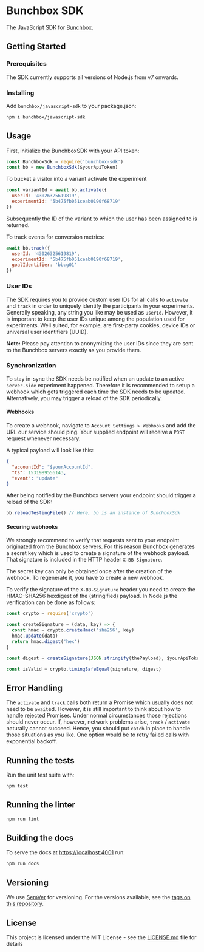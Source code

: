 # Bunchbox SDK

The JavaScript SDK for [Bunchbox](https://bunchbox.co/).

## Getting Started

### Prerequisites

The SDK currently supports all versions of Node.js from v7 onwards.

### Installing

Add `bunchbox/javascript-sdk` to your package.json:

```bash
npm i bunchbox/javascript-sdk
```

## Usage

First, initialize the BunchboxSDK with your API token:

```js
const BunchboxSdk = require('bunchbox-sdk')
const bb = new BunchboxSdk($yourApiToken)
```

To bucket a visitor into a variant activate the experiment

```js
const variantId = await bb.activate({
  userId: '43026325619819',
  experimentId: '5b475fb051ceab0190f68719'
})
```

Subsequently the ID of the variant to which the user has been assigned to is
returned.

To track events for conversion metrics:

```js
await bb.track({ 
  userId: '43026325619819', 
  experimentId: '5b475fb051ceab0190f68719', 
  goalIdentifier: 'bb:g01'
})
```

### User IDs

The SDK requires you to provide custom user IDs for all calls to `activate` and
`track` in order to uniquely identify the participants in your experiments.
Generally speaking, any string you like may be used as `userId`. However, it is
important to keep the user IDs unique among the population used for
experiments. Well suited, for example, are first-party cookies, device IDs or
universal user identifiers (UUID).

**Note:** Please pay attention to anonymizing the user IDs since they are sent
to the Bunchbox servers exactly as you provide them.

### Synchronization

To stay in-sync the SDK needs be notified when an update to an active
`server-side` experiment happened. Therefore it is recommended to setup a webhook
which gets triggered each time the SDK needs to be updated. Alternatively, you
may trigger a reload of the SDK periodically.

#### Webhooks

To create a webhook, navigate to `Account Settings > Webhooks` and add the URL
our service should ping. Your supplied endpoint will receive a `POST` request
whenever necessary.

A typical payload will look like this:

```json
{
  "accountId": "$yourAccountId",
  "ts": 1531989556143,
  "event": "update"
}
```

After being notified by the Bunchbox servers your endpoint should trigger a
reload of the SDK:

```js
bb.reloadTestingFile() // Here, bb is an instance of BunchboxSdk
```

#### Securing webhooks

We strongly recommend to verify that requests sent to your endpoint originated
from the Bunchbox servers. For this reason Bunchbox generates a secret key
which is used to create a signature of the webhook payload. That signature is
included in the HTTP header `X-BB-Signature`.

The secret key can only be obtained once after the creation of the webhook. To
regenerate it, you have to create a new webhook.

To verify the signature of the `X-BB-Signature` header you need to create the
HMAC-SHA256 hexdigest of the (stringified) payload. In Node.js the verification
can be done as follows:

```js
const crypto = require('crypto')

const createSignature = (data, key) => {
  const hmac = crypto.createHmac('sha256', key)
  hmac.update(data)
  return hmac.digest('hex')
}

const digest = createSignature(JSON.stringify(thePayload), $yourApiToken)

const isValid = crypto.timingSafeEqual(signature, digest)
```

## Error Handling

The `activate` and `track` calls both return a Promise which usually does not
need to be `await`ed. However, it is still important to think about how to
handle rejected Promises. Under normal circumstances those rejections should
never occur. If, however, network problems arise, `track` / `activate`
naturally cannot succeed. Hence, you should put `catch` in place to handle
those situations as you like. One option would be to retry failed calls with
exponential backoff.

## Running the tests

Run the unit test suite with:

```bash
npm test
```

## Running the linter

```bash
npm run lint
```

## Building the docs

To serve the docs at [https://localhost:4001](https://localhost:4001) run:

```bash
npm run docs
```

## Versioning

We use [SemVer](http://semver.org/) for versioning. For the versions available,
see the [tags on this repository](https://github.com/your/project/tags).

## License

This project is licensed under the MIT License - see the
[LICENSE.md](LICENSE.md) file for details
